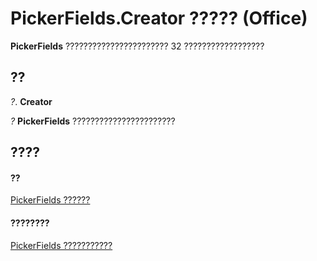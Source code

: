 
# PickerFields.Creator ????? (Office)

 **PickerFields** ??????????????????????? 32 ??????????????????


## ??

 _?_. **Creator**

 _?_ **PickerFields** ???????????????????????


## ????


#### ??


[PickerFields ??????](74e8f404-8b60-76f2-6fc4-6199e8b7027d.md)
#### ????????


[PickerFields ???????????](http://msdn.microsoft.com/library/00d73ce4-cb37-ecb6-51d3-1b1817ab961a%28Office.15%29.aspx)